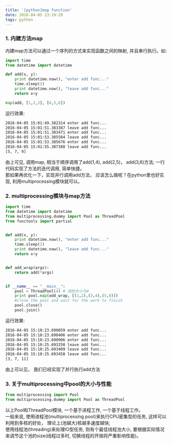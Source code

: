 ```yaml
---
title: '[python]map function'
date: 2016-04-05 23:19:29
tags: python
---
```


### 1. 内建方法map
内建map方法可以通过一个序列的方式来实现函数之间的映射, 并且串行执行。如:
```python
import time
from datetime import datetime

def add(x, y):
    print datetime.now(), "enter add func..."
    time.sleep(2)
    print datetime.now(), "leave add func..."
    return x+y

map(add, [1,2,3], [4,5,6])
```
运行效果:
```bash
2016-04-05 15:01:49.382314 enter add func...
2016-04-05 15:01:51.383387 leave add func...
2016-04-05 15:01:51.383471 enter add func...
2016-04-05 15:01:53.385584 leave add func...
2016-04-05 15:01:53.385676 enter add func...
2016-04-05 15:01:55.387388 leave add func...
[5, 7, 9]
```
由上可见, 调用map, 相当于顺序调用了add(1,4), add(2,5)， add(3,6)方法; 一行代码实现了方法的迭代调用, 简单快捷。<br>那如果再优化一下，实现并行调用add方法， 应该怎么做呢？在python里也好实现, 利用multiprocessing模块就可以。

<!--more-->
### 2. multiprocessing模块与map方法
```python
import time
from datetime import datetime
from multiprocessing.dummy import Pool as ThreadPool
from functools import partial


def add(x, y):
    print datetime.now(), "enter add func..."
    time.sleep(2)
    print datetime.now(), "leave add func..."
    return x+y


def add_wrap(args):
    return add(*args)


if __name__ == "__main__":
    pool = ThreadPool(4) # 池的大小为4
    print pool.map(add_wrap, [(1,2),(3,4),(5,6)])
    #close the pool and wait for the work to finish
    pool.close()
    pool.join()
```
运行效果:
```bash
2016-04-05 15:10:23.690059 enter add func...
2016-04-05 15:10:23.690406 enter add func...
2016-04-05 15:10:23.690906 enter add func...
2016-04-05 15:10:25.693250 leave add func...
2016-04-05 15:10:25.693409 leave add func...
2016-04-05 15:10:25.693458 leave add func...
[3, 7, 11]
```
由上可以见， 我们已经实现了并行执行add方法

### 3. 关于multiprocessing中pool的大小与性能
```python
from multiprocessing import Pool
from multiprocessing.dummy import Pool as ThreadPool
```
以上Pool和ThreadPool模块, 一个基于进程工作, 一个基于线程工作。
<br>一般来说, 使用进程池(multiprocessing pool)来执行CPU密集型的任务, 这样可以利用到多核的好处， 理论上(池越大)核越多速度越快; <br>使用线程池(threading)来处理IO型任务, 则有个最佳线程池大小, 要根据实际情况来调节这个池的size(线程过多时, 切换线程的开销将严重影响性能)。
